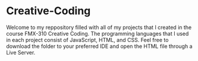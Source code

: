 # Creative-Coding
Welcome to my reppository filled with all of my projects that I created in the course FMX-310 Creative Coding. The programming languages that I used in each project consist of JavaScript, HTML, and CSS. Feel free to download the folder to your preferred IDE and open the HTML file through a Live Server.
